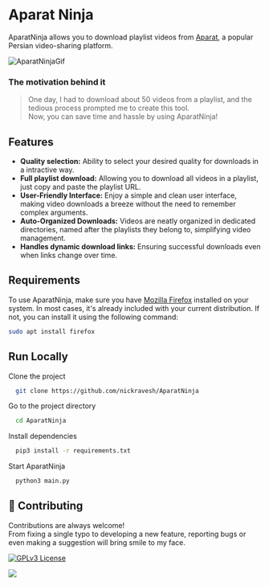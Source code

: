
# Aparat Ninja

AparatNinja allows you to download playlist videos from [Aparat](https://www.aparat.com/), a popular Persian video-sharing platform.

![AparatNinjaGif](https://github.com/nickravesh/AparatNinja/blob/master/assets/demo.gif)
### The motivation behind it

> One day, I had to download about 50 videos from a playlist, and the tedious process prompted me to create this tool.  
Now, you can save time and hassle by using AparatNinja!

## Features

- **Quality selection:** Ability to select your desired quality for downloads in a intractive way.
- **Full playlist download:** Allowing you to download all videos in a playlist, just copy and paste the playlist URL.
- **User-Friendly Interface:** Enjoy a simple and clean user interface, making video downloads a breeze without the need to remember complex arguments.
- **Auto-Organized Downloads:** Videos are neatly organized in dedicated directories, named after the playlists they belong to, simplifying video management.
- **Handles dynamic download links:** Ensuring successful downloads even when links change over time.
## Requirements

To use AparatNinja, make sure you have [Mozilla Firefox](https://www.mozilla.org/en-US/firefox/all/#product-desktop-release) installed on your system. In most cases, it's already included with your current distribution. If not, you can install it using the following command:
```bash
sudo apt install firefox
```


## Run Locally

Clone the project

```bash
  git clone https://github.com/nickravesh/AparatNinja
```

Go to the project directory

```bash
  cd AparatNinja
```

Install dependencies

```bash
  pip3 install -r requirements.txt
```

Start AparatNinja

```bash
  python3 main.py
```


## :handshake: Contributing	

Contributions are always welcome!  
From fixing a single typo to developing a new feature, reporting bugs or even making a suggestion will bring smile to my face.

[![GPLv3 License](https://img.shields.io/badge/License-GPL%20v3-blue.svg)](https://opensource.org/licenses/)

[![](https://visitcount.itsvg.in/api?id=nickravesh&label=Repository%20Views&icon=0&pretty=true)](https://visitcount.itsvg.in)
